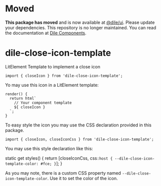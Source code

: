 # Moved

**This package has moved** and is now available at [@dile/ui](https://github.com/Polydile/dile-components). Please update your dependencies. This repository is no longer maintained. You can read the documentation at [Dile Components](https://dile-components.com/).

# dile-close-icon-template

LitElement Template to implement a close icon

```
import { closeIcon } from 'dile-close-icon-template';
```

Yo may use this icon in a LitElement template:

```
render() {
  return html`
    // Your component template
    ${ closeIcon }
  `;
}
```

To easy style the icon you may use the CSS declaration provided in this package.

```
import { closeIcon, closeIconCss } from 'dile-close-icon-template';
```

You may use this style declaration like this:

static get styles() {
  return [closeIconCss, css`
    :host {
        --dile-close-icon-template-color: #fce;
      }
  `];
}

As you may note, there is a custom CSS property named ```--dile-close-icon-template-color```. Use it to set the color of the icon.
